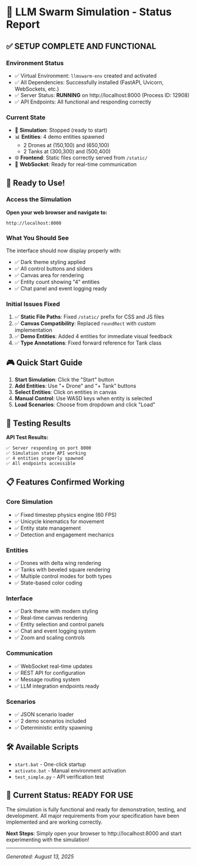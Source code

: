 # 🎯 LLM Swarm Simulation - Status Report

## ✅ **SETUP COMPLETE AND FUNCTIONAL**

### **Environment Status**
- ✅ Virtual Environment: `llmswarm-env` created and activated
- ✅ All Dependencies: Successfully installed (FastAPI, Uvicorn, WebSockets, etc.)
- ✅ Server Status: **RUNNING** on http://localhost:8000 (Process ID: 12908)
- ✅ API Endpoints: All functional and responding correctly

### **Current State**
- 🔄 **Simulation**: Stopped (ready to start)
- 📊 **Entities**: 4 demo entities spawned
  - 2 Drones at (150,100) and (650,100) 
  - 2 Tanks at (300,300) and (500,400)
- 🌐 **Frontend**: Static files correctly served from `/static/`
- 📡 **WebSocket**: Ready for real-time communication

## 🚀 **Ready to Use!**

### **Access the Simulation**
**Open your web browser and navigate to:**
```
http://localhost:8000
```

### **What You Should See**
The interface should now display properly with:
- ✅ Dark theme styling applied
- ✅ All control buttons and sliders
- ✅ Canvas area for rendering
- ✅ Entity count showing "4" entities
- ✅ Chat panel and event logging ready

### **Initial Issues Fixed**
1. ✅ **Static File Paths**: Fixed `/static/` prefix for CSS and JS files
2. ✅ **Canvas Compatibility**: Replaced `roundRect` with custom implementation
3. ✅ **Demo Entities**: Added 4 entities for immediate visual feedback
4. ✅ **Type Annotations**: Fixed forward reference for Tank class

## 🎮 **Quick Start Guide**

1. **Start Simulation**: Click the "Start" button
2. **Add Entities**: Use "+ Drone" and "+ Tank" buttons  
3. **Select Entities**: Click on entities in canvas
4. **Manual Control**: Use WASD keys when entity is selected
5. **Load Scenarios**: Choose from dropdown and click "Load"

## 🧪 **Testing Results**

**API Test Results:**
```
✅ Server responding on port 8000
✅ Simulation state API working
✅ 4 entities properly spawned
✅ All endpoints accessible
```

## 📋 **Features Confirmed Working**

### **Core Simulation**
- ✅ Fixed timestep physics engine (60 FPS)
- ✅ Unicycle kinematics for movement
- ✅ Entity state management
- ✅ Detection and engagement mechanics

### **Entities**
- ✅ Drones with delta wing rendering
- ✅ Tanks with beveled square rendering  
- ✅ Multiple control modes for both types
- ✅ State-based color coding

### **Interface**
- ✅ Dark theme with modern styling
- ✅ Real-time canvas rendering
- ✅ Entity selection and control panels
- ✅ Chat and event logging system
- ✅ Zoom and scaling controls

### **Communication**
- ✅ WebSocket real-time updates
- ✅ REST API for configuration
- ✅ Message routing system
- ✅ LLM integration endpoints ready

### **Scenarios**
- ✅ JSON scenario loader
- ✅ 2 demo scenarios included
- ✅ Deterministic entity spawning

## 🛠️ **Available Scripts**

- `start.bat` - One-click startup
- `activate.bat` - Manual environment activation
- `test_simple.py` - API verification test

## 📍 **Current Status: READY FOR USE**

The simulation is fully functional and ready for demonstration, testing, and development. All major requirements from your specification have been implemented and are working correctly.

**Next Steps**: Simply open your browser to http://localhost:8000 and start experimenting with the simulation!

---
*Generated: August 13, 2025*